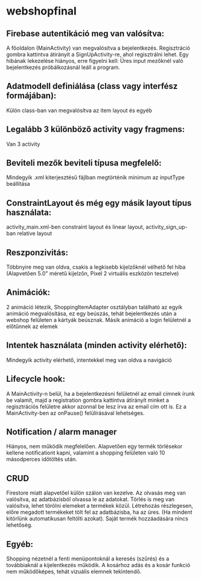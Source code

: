 # webshopfinal

## Firebase autentikáció meg van valósítva:
A főoldalon (MainActivity) van megvalósítva a bejelentkezés. Regisztráció gombra kattintva átirányít a SignUpActivity-re, ahol regisztrálni lehet. Egy hibának lekezelése hiányos, erre figyelni kell: Üres input mezőknél való bejelentkezés próbálkozásnál leáll a program.

## Adatmodell definiálása (class vagy interfész formájában): 
Külön class-ban van megvalósítva az item layout és egyéb

## Legalább 3 különböző activity vagy fragmens:
Van 3 activity

## Beviteli mezők beviteli típusa megfelelő:
Mindegyik .xml kiterjesztésű fájlban megtörténik minimum az inputType beállítása

## ConstraintLayout és még egy másik layout típus használata:
activity_main.xml-ben constraint layout és linear layout, activity_sign_up-ban relative layout

## Reszponzivitás:
Többnyire meg van oldva, csakis a legkisebb kijelzőknél vélhető fel hiba
(Alapvetően 5.0" méretű kijelzőn, Pixel 2 virtuális eszközön tesztelve)

## Animációk:
2 animáció létezik, ShoppingItemAdapter osztályban található az egyik animáció megvalósítása, ez egy beúszás, tehát bejelentkezés után a webshop felületen a kártyák beúsznak. Másik animáció a login felületnél a előtűnnek az elemek

## Intentek használata (minden activity elérhető):
Mindegyik activity elérhető, intentekkel meg van oldva a navigáció

## Lifecycle hook:
A MainActivity-n belül, ha a bejelentkezésni felületnél az email címnek írunk be valamit, majd a registration gombra kattintva átírányít minket a regisztrációs felületre akkor azonnal be lesz írva az email cím ott is. Ez a MainActivity-ben az onPause() felülírásával lehetséges.

## Notification / alarm manager
Hiányos, nem működik megfelelően. Alapvetően egy termék törlésekor kellene notificationt kapni, valamint a shopping felületen való 10 másodperces időtöltés után.

## CRUD
Firestore miatt alapvetőel külön szálon van kezelve. Az olvasás meg van valósítva, az adatbázisból olvassa le az adatokat. Törlés is meg van valósítva, lehet törölni elemeket a termékek közül. Létrehozás részlegesen, előre megadott termékeket tölt fel az adatbázisba, ha az üres. (Ha mindent kitörlünk automatikusan feltölti azokat). Saját termék hozzáadására nincs lehetőség.

## Egyéb:
Shopping nézetnél a fenti menüpontoknál a keresés (szűrés) és a továbbiaknál a kijelentkezés működik. A kosárhoz adás és a kosár funkció nem működőképes, tehát vizuális elemnek tekintendő.


